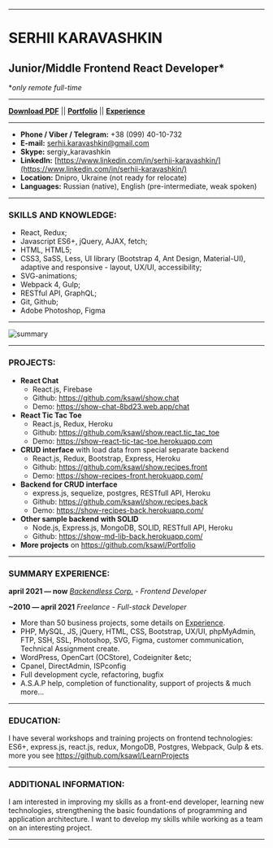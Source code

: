 ***
# SERHII KARAVASHKIN
## Junior/Middle Frontend React Developer*
**only remote full-time*
***

<!-- MENU -->
**[Download PDF](https://github.com/ksawl/ksawl/blob/master/Serhii_Karavashkin_Frontend_React_Developer.pdf)** ||
**[Portfolio](https://github.com/ksawl/Portfolio)** ||
**[Experience](https://github.com/ksawl/ksawl/blob/master/experience.md)**
***

<!-- CONTACTS -->
- **Phone / Viber / Telegram:** +38 (099) 40-10-732
- **E-mail:** serhii.karavashkin@gmail.com
- **Skype:** sergiy_karavashkin
- **LinkedIn:** [https://www.linkedin.com/in/serhii-karavashkin/](https://www.linkedin.com/in/serhii-karavashkin/)
- **Location:** Dnipro, Ukraine (not ready for relocate)
- **Languages:** Russian (native), English (pre-intermediate, weak spoken)
***

### SKILLS AND KNOWLEDGE:

- React, Redux;
- Javascript ES6+, jQuery, AJAX, fetch;
- HTML, HTML5;
- CSS3, SaSS, Less, UI library (Bootstrap 4, Ant Design, Material-UI), adaptive and responsive - layout, UX/UI, accessibility;
- SVG-animations;
- Webpack 4, Gulp;
- RESTful API, GraphQL;
- Git, Github;
- Adobe Photoshop, Figma
***

![summary](https://cr-ss-service.azurewebsites.net/api/ScreenShot?widget=summary&username=ksawl)
***

### PROJECTS:
- **React Chat**
    - React.js, Firebase
    - Github: https://github.com/ksawl/show.chat
    - Demo: https://show-chat-8bd23.web.app/chat
- **React Tic Tac Toe**
    - React.js, Redux, Heroku
    - Github: https://github.com/ksawl/show.react.tic_tac_toe
    - Demo: https://show-react-tic-tac-toe.herokuapp.com
- **CRUD interface** with load data from special separate backend
    - React.js, Redux, Bootstrap, Express, Heroku
    - Github: https://github.com/ksawl/show.recipes.front
    - Demo: https://show-recipes-front.herokuapp.com/
- **Backend for CRUD interface**
    - express.js, sequelize, postgres, RESTfull API, Heroku
    - Github: https://github.com/ksawl/show.recipes.back
    - Demo: https://show-recipes-back.herokuapp.com/
- **Other sample backend with SOLID**
    - Node.js, Express.js, MongoDB, SOLID, RESTfull API, Heroku
    - Github: https://show-md-lib-back.herokuapp.com/
- **More projects** on https://github.com/ksawl/Portfolio
***

### SUMMARY EXPERIENCE:

**april 2021 — now**
    *[Backendless Corp.](https://backendless.com/) - Frontend Developer*

**~2010 — april 2021**
    *Freelance - Full-stack Developer*
- More than 50 business projects, some details on [Experience](https://github.com/ksawl/ksawl/blob/master/experience.md).
- PHP, MySQL, JS, jQuery, HTML, CSS, Bootstrap, UX/UI, phpMyAdmin, FTP, SSH, SSL, Photoshop, SVG, Figma, customer communication, Тесhnical Assignment create.
- WordPress, OpenCart (OCStore), Codeigniter &etc;
- Cpanel, DirectAdmin, ISPconfig
- Full development cycle, refactoring, bugfix
- A.S.A.P help, completion of functionality, support of projects & much more...
***

### EDUCATION:

I have several workshops and training projects on frontend technologies:
ES6+, express.js, react.js, redux, MongoDB, Postgres, Webpack, Gulp & ets.
more you see https://github.com/ksawl/LearnProjects
***

### ADDITIONAL INFORMATION:

I am interested in improving my skills as a front-end developer, learning new technologies, strengthening the basic foundations of programming and application architecture.
I want to develop my skills while working as a team on an interesting project.
***